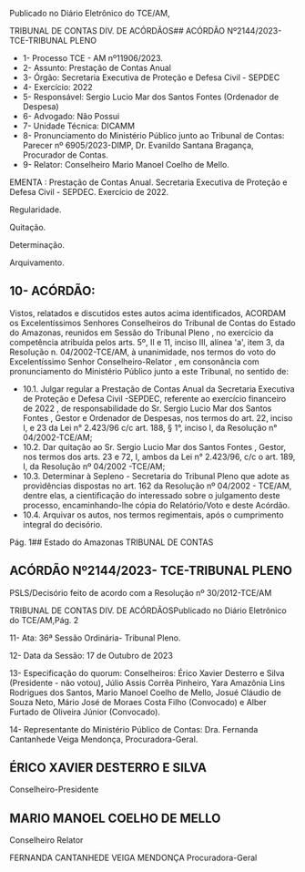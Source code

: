 Publicado  no  Diário  Eletrônico do TCE/AM,

TRIBUNAL DE CONTAS DIV. DE ACÓRDÃOS## ACÓRDÃO Nº2144/2023- TCE-TRIBUNAL PLENO

- 1- Processo TCE - AM nº11906/2023.
- 2- Assunto: Prestação de Contas Anual
- 3- Órgão: Secretaria Executiva de Proteção e Defesa Civil - SEPDEC
- 4- Exercício: 2022
- 5- Responsável: Sergio Lucio Mar dos Santos Fontes (Ordenador de Despesa)
- 6- Advogado: Não Possui
- 7- Unidade Técnica: DICAMM
- 8- Pronunciamento  do  Ministério  Público  junto  ao  Tribunal  de  Contas: Parecer  nº 6905/2023-DIMP, Dr. Evanildo Santana Bragança, Procurador de Contas.
- 9- Relator: Conselheiro Mario Manoel Coelho de Mello.

EMENTA :  Prestação  de  Contas  Anual.  Secretaria Executiva  de  Proteção  e  Defesa  Civil  -  SEPDEC. Exercício de 2022.

Regularidade.

Quitação.

Determinação.

Arquivamento.

## 10-  ACÓRDÃO:

Vistos, relatados e discutidos estes autos acima identificados, ACORDAM os Excelentíssimos Senhores Conselheiros do Tribunal de Contas do Estado do Amazonas, reunidos em Sessão do Tribunal Pleno , no exercício da competência atribuída pelos arts. 5º, II e 11, inciso III, alínea 'a', item 3, da Resolução n. 04/2002-TCE/AM, à unanimidade, nos termos do voto do Excelentíssimo Senhor Conselheiro-Relator , em consonância com pronunciamento do Ministério Público junto a este Tribunal, no sentido de:

- 10.1.  Julgar regular a  Prestação de Contas Anual da Secretaria Executiva de Proteção e Defesa  Civil -SEPDEC,  referente  ao exercício financeiro de 2022 , de responsabilidade do Sr. Sergio Lucio Mar dos Santos Fontes , Gestor e Ordenador de Despesas, nos termos do art. 22,  inciso  I,  e  23  da  Lei  n°  2.423/96  c/c  art.  188,  §  1°,  inciso  I,  da Resolução n° 04/2002-TCE/AM;
- 10.2.  Dar  quitação ao Sr.  Sergio Lucio Mar dos Santos Fontes , Gestor, nos termos dos arts. 23 e 72, I, ambos da Lei n° 2.423/96, c/c o art. 189, I, da Resolução nº 04/2002 -TCE/AM;
- 10.3.  Determinar à  Sepleno  -  Secretaria  do  Tribunal  Pleno  que  adote  as providências dispostas no art. 162 da Resolução nº 04/2002 - TCE/AM, dentre  elas,  a  cientificação  do  interessado  sobre  o  julgamento  deste processo, encaminhando-lhe cópia do Relatório/Voto e deste Acórdão.
- 10.4.  Arquivar os autos,  nos  termos  regimentais,  após  o  cumprimento integral do decisório.

Pág. 1## Estado do Amazonas TRIBUNAL DE CONTAS

## ACÓRDÃO Nº2144/2023- TCE-TRIBUNAL PLENO

PSLS/Decisório feito de acordo com a Resolução nº 30/2012-TCE/AM

TRIBUNAL DE CONTAS DIV. DE ACÓRDÃOSPublicado  no  Diário  Eletrônico do TCE/AM,Pág. 2

11-  Ata: 36ª Sessão Ordinária- Tribunal Pleno.

12-  Data da Sessão: 17 de Outubro de 2023

13-  Especificação do quorum: Conselheiros: Érico Xavier Desterro e Silva (Presidente - não votou),  Júlio  Assis  Corrêa  Pinheiro,  Yara  Amazônia  Lins  Rodrigues  dos  Santos, Mario Manoel Coelho de Mello, Josué Cláudio de Souza Neto, Mário José de Moraes Costa Filho (Convocado) e Alber Furtado de Oliveira Júnior (Convocado).

14-  Representante do Ministério Público de Contas: Dra. Fernanda Cantanhede Veiga Mendonça, Procuradora-Geral.

## ÉRICO XAVIER DESTERRO E SILVA

Conselheiro-Presidente

## MARIO MANOEL COELHO DE MELLO

Conselheiro Relator

FERNANDA CANTANHEDE VEIGA MENDONÇA Procuradora-Geral